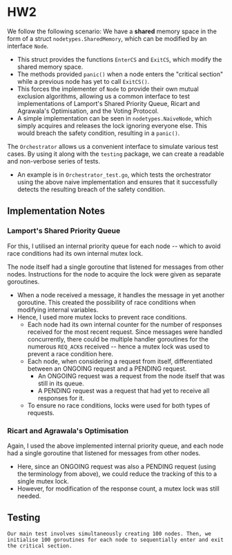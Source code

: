 # HW2

We follow the following scenario: We have a **shared** memory space in the form of a struct `nodetypes.SharedMemory`, which can be modified by an interface `Node`.
- This struct provides the functions `EnterCS` and `ExitCS`, which modify the shared memory space.
- The methods provided `panic()` when a node enters the "critical section" while a previous node has yet to call `ExitCS()`.
- This forces the implementer of `Node` to provide their own mutual exclusion algorithms, allowing us a common interface to test implementations of Lamport's Shared Priority Queue, Ricart and Agrawala's Optimisation, and the Voting Protocol.
- A simple implementation can be seen in `nodetypes.NaiveNode`, which simply acquires and releases the lock ignoring everyone else. This would breach the safety condition, resulting in a `panic()`.

The `Orchestrator` allows us a convenient interface to simulate various test cases. By using it along with the `testing` package, we can create a readable and non-verbose series of tests.
- An example is in `Orchestrator_test.go`, which tests the orchestrator using the above naive implementation and ensures that it successfully detects the resulting breach of the safety condition.

## Implementation Notes
### Lamport's Shared Priority Queue
For this, I utilised an internal priority queue for each node -- which to avoid race conditions had its own internal mutex lock.

The node itself had a single goroutine that listened for messages from other nodes. Instructions for the node to acquire the lock were given as separate goroutines.
- When a node received a message, it handles the message in yet another goroutine. This created the possibility of race conditions when modifying internal variables.
- Hence, I used more mutex locks to prevent race conditions.
  - Each node had its own internal counter for the number of responses received for the most recent request. Since messages were handled concurrently, there could be multiple handler goroutines for the numerous `REQ_ACK`s received -- hence a mutex lock was used to prevent a race condition here.
  - Each node, when considering a request from itself, differentiated between an ONGOING request and a PENDING request.
	- An ONGOING request was a request from the node itself that was still in its queue.
	- A PENDING request was a request that had yet to receive all responses for it.
   - To ensure no race conditions, locks were used for both types of requests.

### Ricart and Agrawala's Optimisation
Again, I used the above implemented internal priority queue, and each node had a single goroutine that listened for messages from other nodes.
- Here, since an ONGOING request was also a PENDING request (using the terminology from above), we could reduce the tracking of this to a single mutex lock.
- However, for modification of the response count, a mutex lock was still needed.

## Testing
	Our main test involves simultaneously creating 100 nodes. Then, we initialise 100 goroutines for each node to sequentially enter and exit the critical section.
